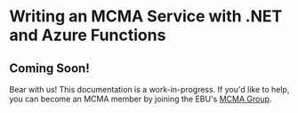 # Writing an MCMA Service with .NET and Azure Functions

## Coming Soon!
Bear with us! This documentation is a work-in-progress. If you'd like to help, you can become an MCMA member by joining the EBU's <a href="https://tech.ebu.ch/groups/mcma" target="_blank">MCMA Group</a>.